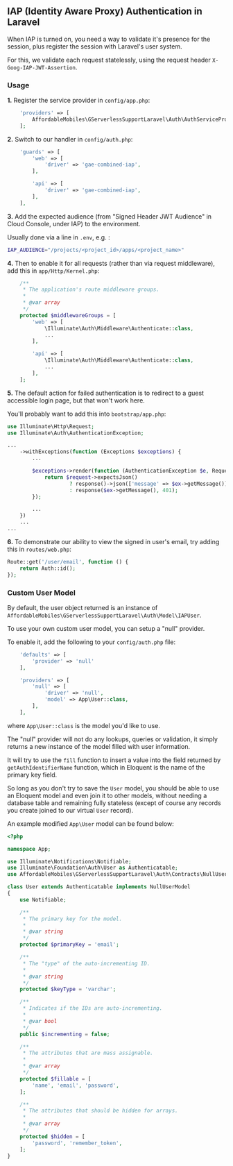 ## IAP (Identity Aware Proxy) Authentication in Laravel

When IAP is turned on, you need a way to validate it's presence for the session, plus register the session with Laravel's user system.

For this, we validate each request statelessly, using the request header `X-Goog-IAP-JWT-Assertion`.

### Usage

**1.** Register the service provider in `config/app.php`:

```php
    'providers' => [
        AffordableMobiles\GServerlessSupportLaravel\Auth\AuthServiceProvider::class,
    ];
```

**2.** Switch to our handler in `config/auth.php`:

```php
    'guards' => [
        'web' => [
            'driver' => 'gae-combined-iap',
        ],

        'api' => [
            'driver' => 'gae-combined-iap',
        ],
    ],
```

**3.** Add the expected audience (from "Signed Header JWT Audience" in Cloud Console, under IAP) to the environment.

Usually done via a line in `.env`, e.g. :

```bash
IAP_AUDIENCE="/projects/<project_id>/apps/<project_name>"
```

**4.** Then to enable it for all requests (rather than via request middleware), add this in `app/Http/Kernel.php`:

```php
    /**
     * The application's route middleware groups.
     *
     * @var array
     */
    protected $middlewareGroups = [
        'web' => [
            \Illuminate\Auth\Middleware\Authenticate::class,
            ...
        ],

        'api' => [
            \Illuminate\Auth\Middleware\Authenticate::class,
            ...
        ],
    ];
```

**5.** The default action for failed authentication is to redirect to a guest accessible login page, but that won't work here.

You'll probably want to add this into `bootstrap/app.php`:

```php
use Illuminate\Http\Request;
use Illuminate\Auth\AuthenticationException;

...
    ->withExceptions(function (Exceptions $exceptions) {
        ...

        $exceptions->render(function (AuthenticationException $e, Request $request) {
            return $request->expectsJson()
                    ? response()->json(['message' => $ex->getMessage()], 401)
                    : response($ex->getMessage(), 401);
        });

        ...
    })
    ...
...
```

**6.** To demonstrate our ability to view the signed in user's email, try adding this in `routes/web.php`:

```php
Route::get('/user/email', function () {
    return Auth::id();
});
```

### Custom User Model

By default, the user object returned is an instance of `AffordableMobiles\GServerlessSupportLaravel\Auth\Model\IAPUser`.

To use your own custom user model, you can setup a "null" provider.

To enable it, add the following to your `config/auth.php` file:

```php
    'defaults' => [
        'provider' => 'null'
    ],

    'providers' => [
        'null' => [
            'driver' => 'null',
            'model' => App\User::class,
        ],
    ],
```

where `App\User::class` is the model you'd like to use.

The "null" provider will not do any lookups, queries or validation, it simply returns a new instance of the model filled with user information.

It will try to use the `fill` function to insert a value into the field returned by `getAuthIdentifierName` function, which in Eloquent is the name of the primary key field.

So long as you don't try to save the `User` model, you should be able to use an Eloquent model and even join it to other models, without needing a database table and remaining fully stateless (except of course any records you create joined to our virtual `User` record).

An example modified `App\User` model can be found below:

```php
<?php

namespace App;

use Illuminate\Notifications\Notifiable;
use Illuminate\Foundation\Auth\User as Authenticatable;
use AffordableMobiles\GServerlessSupportLaravel\Auth\Contracts\NullUserModel;

class User extends Authenticatable implements NullUserModel
{
    use Notifiable;

    /**
     * The primary key for the model.
     *
     * @var string
     */
    protected $primaryKey = 'email';

    /**
     * The "type" of the auto-incrementing ID.
     *
     * @var string
     */
    protected $keyType = 'varchar';

    /**
     * Indicates if the IDs are auto-incrementing.
     *
     * @var bool
     */
    public $incrementing = false;

    /**
     * The attributes that are mass assignable.
     *
     * @var array
     */
    protected $fillable = [
        'name', 'email', 'password',
    ];

    /**
     * The attributes that should be hidden for arrays.
     *
     * @var array
     */
    protected $hidden = [
        'password', 'remember_token',
    ];
}
```